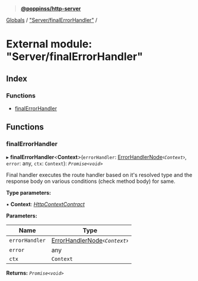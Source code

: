 > **[@poppinss/http-server](../README.md)**

[Globals](../README.md) / ["Server/finalErrorHandler"](_server_finalerrorhandler_.md) /

# External module: "Server/finalErrorHandler"

## Index

### Functions

* [finalErrorHandler](_server_finalerrorhandler_.md#finalerrorhandler)

## Functions

###  finalErrorHandler

▸ **finalErrorHandler**<**Context**>(`errorHandler`: [ErrorHandlerNode](_contracts_.md#errorhandlernode)‹*`Context`*›, `error`: any, `ctx`: `Context`): *`Promise<void>`*

Final handler executes the route handler based on it's resolved
type and the response body on various conditions (check method body)
for same.

**Type parameters:**

▪ **Context**: *[HttpContextContract](../interfaces/_contracts_.httpcontextcontract.md)*

**Parameters:**

Name | Type |
------ | ------ |
`errorHandler` | [ErrorHandlerNode](_contracts_.md#errorhandlernode)‹*`Context`*› |
`error` | any |
`ctx` | `Context` |

**Returns:** *`Promise<void>`*